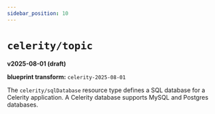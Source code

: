 ```yaml
---
sidebar_position: 10
---
```


# `celerity/topic`

**v2025-08-01 (draft)**

**blueprint transform:** `celerity-2025-08-01`

The `celerity/sqlDatabase` resource type defines a SQL database for a Celerity application.
A Celerity database supports MySQL and Postgres databases.
